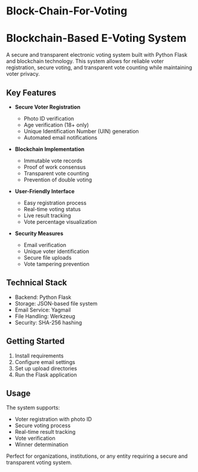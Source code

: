 ﻿# Block-Chain-For-Voting
# Blockchain-Based E-Voting System

A secure and transparent electronic voting system built with Python Flask and blockchain technology. This system allows for reliable voter registration, secure voting, and transparent vote counting while maintaining voter privacy.

## Key Features

- **Secure Voter Registration**
  - Photo ID verification
  - Age verification (18+ only)
  - Unique Identification Number (UIN) generation
  - Automated email notifications

- **Blockchain Implementation**
  - Immutable vote records
  - Proof of work consensus
  - Transparent vote counting
  - Prevention of double voting

- **User-Friendly Interface**
  - Easy registration process
  - Real-time voting status
  - Live result tracking
  - Vote percentage visualization

- **Security Measures**
  - Email verification
  - Unique voter identification
  - Secure file uploads
  - Vote tampering prevention

## Technical Stack

- Backend: Python Flask
- Storage: JSON-based file system
- Email Service: Yagmail
- File Handling: Werkzeug
- Security: SHA-256 hashing

## Getting Started

1. Install requirements
2. Configure email settings
3. Set up upload directories
4. Run the Flask application

## Usage

The system supports:
- Voter registration with photo ID
- Secure voting process
- Real-time result tracking
- Vote verification
- Winner determination

Perfect for organizations, institutions, or any entity requiring a secure and transparent voting system.
